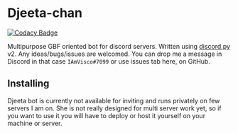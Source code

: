 # Djeeta-chan

[![Codacy Badge](https://api.codacy.com/project/badge/Grade/3c608d42ccba4f0e99c2906398cc223c)](https://app.codacy.com/app/IAmVisco/djeeta-chan?utm_source=github.com&utm_medium=referral&utm_content=IAmVisco/djeeta-chan&utm_campaign=Badge_Grade_Settings)

Multipurpose GBF oriented bot for discord servers. Written using [discord.py](https://github.com/Rapptz/discord.py) v2. Any ideas/bugs/issues are welcomed. You can drop me a message in Discord in that case `IAmVisco#7099` or use issues tab here, on GitHub.

## Installing
Djeeta bot is currently not available for inviting and runs privately on few servers I am on. She is not really designed for multi server work yet, so if you want to use it you will have to deploy or host it yourself on your machine or server.
